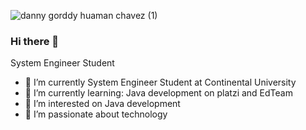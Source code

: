 
![danny gorddy huaman chavez (1)](https://github.com/dannyhuaman/dannyhuaman/assets/121318217/f085aa02-ed6d-4189-9e08-0c8c00011f0c)

### Hi there 👋
System Engineer Student

- 🔭 I’m currently System Engineer Student at Continental University 
- 🌱 I’m currently learning: Java development on platzi and EdTeam
- 👯 I’m interested on Java development
- 👯 I’m passionate about technology


<!--
**dannyhuaman/dannyhuaman** is a ✨ _special_ ✨ repository because its `README.md` (this file) appears on your GitHub profile.

Here are some ideas to get you started:

- 🔭 I’m currently System Engineer Student at Continental University 
- 🌱 I’m currently learning: Java development on platzi and EdTeam
- 👯 I’m interested on Java development 


-->
